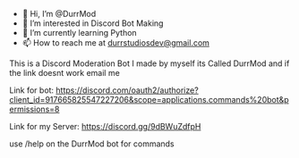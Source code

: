 - 👋 Hi, I’m @DurrMod
- 👀 I’m interested in Discord Bot Making
- 🌱 I’m currently learning Python
- 📫 How to reach me at durrstudiosdev@gmail.com

This is a Discord Moderation Bot I made by myself its Called DurrMod and if the link doesnt work email me



Link for bot: https://discord.com/oauth2/authorize?client_id=917665825547227206&scope=applications.commands%20bot&permissions=8


Link for my Server: https://discord.gg/9dBWuZdfpH


use /help on the DurrMod bot for commands

